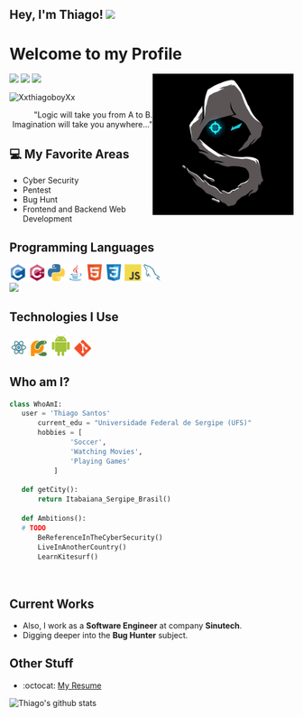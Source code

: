 ## Hey, I'm Thiago! <img src="https://media.giphy.com/media/hvRJCLFzcasrR4ia7z/giphy.gif" height="35px">

<h1>Welcome to my Profile</h1> 

<img src = 'https://github.com/XxthiagoboyXx/XxthiagoboyXx/blob/main/images/animate.gif' alt = 'Awesome Matrix Code' align='right' height='250'/>

<div>
  <a href="https://www.linkedin.com/in/thiago-santos-developer" target="_blank"><img src="https://img.shields.io/badge/-LinkedIn-%230077B5?style=for-the-badge&logo=linkedin&logoColor=white" target="_blank"></a> 
  <a href = "mailto:thiagoboy34@gmail.com"><img src="https://img.shields.io/badge/-Gmail-%23333?style=for-the-badge&logo=gmail&logoColor=white" target="_blank"></a>
  <a href="https://www.instagram.com/thiago.log" target="_blank"><img src="https://img.shields.io/badge/-Instagram-%23E4405F?style=for-the-badge&logo=instagram&logoColor=white" target="_blank"></a>

<p align="left"> <img src="https://komarev.com/ghpvc/?username=XxthiagoboyXx" alt="XxthiagoboyXx" /> </p>

<div style="text-align: right">"Logic will take you from A to B. Imagination will take you anywhere..." </div>

## :computer: My Favorite Areas
* Cyber Security
* Pentest
* Bug Hunt
* Frontend and Backend Web Development
  

## Programming Languages
 <img src = 'https://github.com/XxthiagoboyXx/XxthiagoboyXx/blob/main/images/c-original.svg' width='30'/>  
 <img src = 'https://github.com/XxthiagoboyXx/XxthiagoboyXx/blob/main/images/cpp.svg' width='30'/> <img src = 'https://github.com/XxthiagoboyXx/XxthiagoboyXx/blob/main/images/python2.png' height='30'/>  <img src='https://github.com/XxthiagoboyXx/XxthiagoboyXx/blob/main/images/java.svg' width='30'/> <img src = 'https://github.com/XxthiagoboyXx/XxthiagoboyXx/blob/main/images/html.svg' width='30'/> <img src = 'https://github.com/XxthiagoboyXx/XxthiagoboyXx/blob/main/images/css.svg' width='30'/> <img src = 'https://github.com/XxthiagoboyXx/XxthiagoboyXx/blob/main/images/js.svg' width='30'/>
 <img src = 'https://github.com/XxthiagoboyXx/XxthiagoboyXx/blob/main/images/sql.svg' width='30'/>
 <br/> 
<img src = "https://github-readme-stats.vercel.app/api/top-langs/?username=XxthiagoboyXx&layout=compact">
 
 
 ## Technologies I Use
  <img src = 'https://github.com/XxthiagoboyXx/XxthiagoboyXx/blob/main/images/react.svg' width='33'/>
 <img src = 'https://github.com/XxthiagoboyXx/XxthiagoboyXx/blob/main/images/pycharm.svg' width='30'/>  <img src = 'https://github.com/XxthiagoboyXx/XxthiagoboyXx/blob/main/images/android.svg' height='40'/> <img src = 'https://github.com/XxthiagoboyXx/XxthiagoboyXx/blob/main/images/git.svg' width='30'/>  
 
 ## Who am I?
 ```python
 class WhoAmI:
 	user = 'Thiago Santos'
		current_edu = "Universidade Federal de Sergipe (UFS)"
		hobbies = [
				'Soccer',
				'Watching Movies',
				'Playing Games'
			]
	
	def getCity():
		return Itabaiana_Sergipe_Brasil()
	
	def Ambitions():
    # TODO
		BeReferenceInTheCyberSecurity()
		LiveInAnotherCountry()
		LearnKitesurf()
		
	
 ```
 
## Current Works
 * Also, I work as a **Software Engineer** at company **Sinutech**.
 * Digging deeper into the **Bug Hunter** subject.
 
## Other Stuff
  - :octocat: [My Resume](https://github.com/XxthiagoboyXx/)

![Thiago's github stats](https://github-readme-stats.vercel.app/api?username=XxthiagoboyXx&show_icons=true&hide=[%22issues%22])
